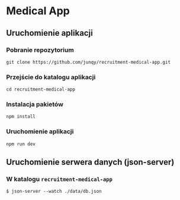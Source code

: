 # Medical App

## Uruchomienie aplikacji

### Pobranie repozytorium

```
git clone https://github.com/junqy/recruitment-medical-app.git
```

### Przejście do katalogu aplikacji

```
cd recruitment-medical-app
```

### Instalacja pakietów

```
npm install
```

### Uruchomienie aplikacji

```
npm run dev
```

## Uruchomienie serwera danych (json-server)

### W katalogu `recruitment-medical-app`

```
$ json-server --watch ./data/db.json
```
